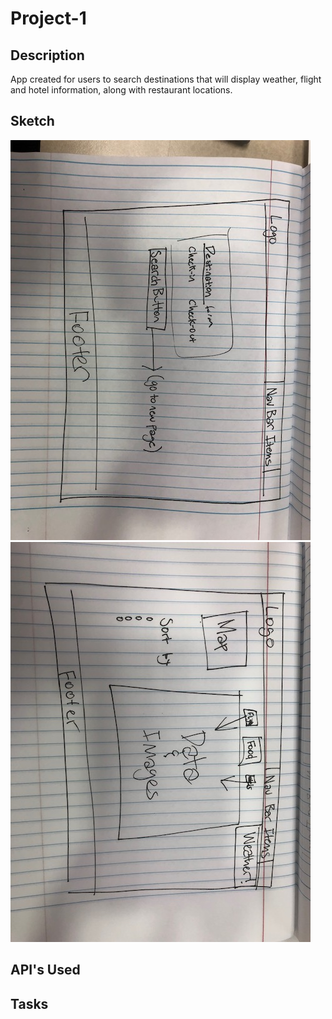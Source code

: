 # Project-1

## Description
App created for users to search destinations that will display weather, flight and hotel information, along with restaurant locations.

## Sketch
![Image of Home Page](./image1.jpeg)
![Image of Search](./image2.jpeg)
## API's Used

## Tasks
